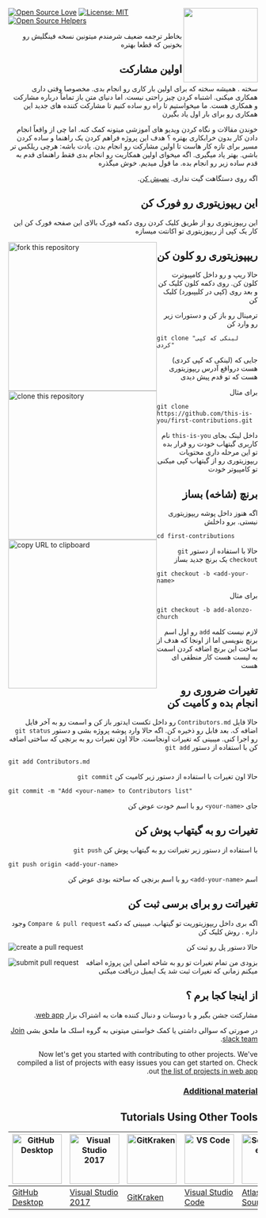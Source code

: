<body><article class="markdown-body"><p><a href="https://github.com/ellerbrock/open-source-badges/"><img src="https://camo.githubusercontent.com/d41b9884bd102b525c8fb9a8c3c8d3bbed2b67f0/68747470733a2f2f6261646765732e66726170736f66742e636f6d2f6f732f76312f6f70656e2d736f757263652e7376673f763d313033" alt="Open Source Love" data-canonical-src="https://badges.frapsoft.com/os/v1/open-source.svg?v=103" style="max-width:100%;"></a>
<a href="https://join.slack.com/t/firstcontributors/shared_invite/enQtNjkxNzQwNzA2MTMwLTVhMWJjNjg2ODRlNWZhNjIzYjgwNDIyZWYwZjhjYTQ4OTBjMWM0MmFhZDUxNzBiYzczMGNiYzcxNjkzZDZlMDM" rel="nofollow"><img align="right" width="150" src="https://firstcontributions.github.io/assets/Readme/join-slack-team.png" data-canonical-src="https://firstcontributions.herokuapp.com/badge.svg" style="max-width:100%;"></a>
<a href="https://opensource.org/licenses/MIT" rel="nofollow"><img src="https://camo.githubusercontent.com/76f0e887c183ccc31c1cb63c33d2dbf48cb2df51/68747470733a2f2f696d672e736869656c64732e696f2f62616467652f4c6963656e73652d4d49542d677265656e2e737667" alt="License: MIT" data-canonical-src="https://img.shields.io/badge/License-MIT-green.svg" style="max-width:100%;"></a>
<a href="https://www.codetriage.com/roshanjossey/first-contributions" rel="nofollow"><img src="https://camo.githubusercontent.com/8e53aecabdd0316ce198fe932798bb0f8754b30f/68747470733a2f2f7777772e636f64657472696167652e636f6d2f726f7368616e6a6f737365792f66697273742d636f6e747269627574696f6e732f6261646765732f75736572732e737667" alt="Open Source Helpers"></a></p>
<p dir="rtl">بخاطر ترجمه ضعیف شرمندم میتونین نسخه فینگلیش رو بخونین که قطعا بهتره</p>
<h1 dir="rtl">
<a id="user-content-اولین-مشارکت" class="anchor" href="#%D8%A7%D9%88%D9%84%DB%8C%D9%86-%D9%85%D8%B4%D8%A7%D8%B1%DA%A9%D8%AA" aria-hidden="true"><span aria-hidden="true" class="octicon octicon-link"></span></a>اولین مشارکت</h1>
<p dir="rtl">سخته . همیشه سخته که برای اولین بار کاری رو انجام بدی. مخصوصا وقتی داری همکاری میکنی. اشتباه کردن چیز راحتی نیست. اما دنیای متن باز تماماً درباره مشارکت و همکاری هست. ما میخواستیم تا راه رو ساده کنیم تا مشارکت کننده های جدید این همکاری رو برای بار اول یاد بگیرن</p>
<p dir="rtl">خوندن مقالات و نگاه کردن ویدیو های آموزشی میتونه کمک کنه. اما چی از واقعاً انجام دادن کار بدون خرابکاری بهتره ؟ هدف این پروژه فراهم کردن یک راهنما و ساده کردن مسیر برای تازه کار هاست تا اولین مشارکت رو انجام بدن. یادت باشه: هرچی ریلکس تر باشی. بهتر یاد میگیری. اگه میخوای اولین همکاریت رو انجام بدی فقط راهنمای قدم به قدم ساده زیر رو انجام بده. ما قول میدیم. خوش میگذره </p>

<p dir="rtl">اگه روی دستگاهت گیت نداری.
<a href="https://help.github.com/articles/set-up-git/"> نصبش کن</a>.</p>
<h2 dir="rtl">
<a id="user-content-این-ریپوزیتوری-رو-فورک-کن" class="anchor" href="#%D8%A7%DB%8C%D9%86-%D8%B1%DB%8C%D9%BE%D9%88%D8%B2%DB%8C%D8%AA%D9%88%D8%B1%DB%8C-%D8%B1%D9%88-%D9%81%D9%88%D8%B1%DA%A9-%DA%A9%D9%86" aria-hidden="true"><span aria-hidden="true" class="octicon octicon-link"></span></a>این ریپوزیتوری رو فورک کن</h2>
<p dir="rtl">این ریپوزیتوری رو از طریق کلیک کردن روی دکمه فورک بالای این صفحه فورک کن
این کار یک کپی از ریپوزیتوری تو اکانتت میسازه</p>
<img style="float: left;" width="300" src="https://firstcontributions.github.io/assets/Readme/fork.png" alt="fork this repository" />
<h2 dir="rtl">
<a id="user-content-ریپپوزیتوری-رو-کلون-کن" class="anchor" href="#%D8%B1%DB%8C%D9%BE%D9%BE%D9%88%D8%B2%DB%8C%D8%AA%D9%88%D8%B1%DB%8C-%D8%B1%D9%88-%DA%A9%D9%84%D9%88%D9%86-%DA%A9%D9%86" aria-hidden="true"><span aria-hidden="true" class="octicon octicon-link"></span></a>ریپپوزیتوری رو کلون کن</h2>
<p dir="rtl">حالا ریپ و رو داخل کامپیوترت کلون کن. روی دکمه کلون کلیک کن و بعد روی (کپی در کلیپبورد) کلیک کن</p>
<img style="float: left;" width="300" src="https://firstcontributions.github.io/assets/Readme/clone.png" alt="clone this repository" />
<img style="float: left;" width="300" src="https://firstcontributions.github.io/assets/Readme/copy-to-clipboard.png" alt="copy URL to clipboard" />
<p dir="rtl">ترمینال رو باز کن و دستورات زیر رو وارد کن</p>
<pre><code>git clone "لینکی که کپی کردی"
</code></pre>
<p dir="rtl">جایی که (لینکی که کپی کردی) هست درواقع آدرس ریپوزیتوری هست که تو قدم پیش دیدی</p>

<p dir="rtl">برای مثال</p>
<pre><code>git clone https://github.com/this-is-you/first-contributions.git
</code></pre>
<p dir="rtl">داخل لینک بجای
<code>this-is-you</code>
نام کاربری گیتهاب خودت رو قرار بده
تو این مرحله داری محتویات ریپوزیتوری رو از گیتهاب کپی میکنی تو کامپیوتر خودت</p>
<h2 dir="rtl">
<a id="user-content-برنچ-شاخه-بساز" class="anchor" href="#%D8%A8%D8%B1%D9%86%DA%86-%D8%B4%D8%A7%D8%AE%D9%87-%D8%A8%D8%B3%D8%A7%D8%B2" aria-hidden="true"><span aria-hidden="true" class="octicon octicon-link"></span></a>برنچ (شاخه) بساز</h2>
<p dir="rtl">اگه هنوز داخل پوشه ریپوزیتوری نیستی. برو داخلش</p>
<pre><code>cd first-contributions
</code></pre>
<p dir="rtl">حالا با استفاده از دستور
<code>git checkout</code>
یک برنچ جدید بساز</p>
<pre><code>git checkout -b &lt;add-your-name&gt;
</code></pre>
<p dir="rtl">برای مثال</p>
<pre><code>git checkout -b add-alonzo-church
</code></pre>
<p dir="rtl">لازم نیست کلمه
<code>add</code>
رو اول اسم برنچ بنویسی اما از اونجا که هدف از ساخت این برنچ اضافه کردن اسمت به لیست هست کار منطقی ای هست</p>
<h2 dir="rtl">
<a id="user-content-تغیرات-ضروری-رو-انجام-بده-و-کامیت-کن" class="anchor" href="#%D8%AA%D8%BA%DB%8C%D8%B1%D8%A7%D8%AA-%D8%B6%D8%B1%D9%88%D8%B1%DB%8C-%D8%B1%D9%88-%D8%A7%D9%86%D8%AC%D8%A7%D9%85-%D8%A8%D8%AF%D9%87-%D9%88-%DA%A9%D8%A7%D9%85%DB%8C%D8%AA-%DA%A9%D9%86" aria-hidden="true"><span aria-hidden="true" class="octicon octicon-link"></span></a>تغیرات ضروری رو انجام بده و کامیت کن</h2>
<p dir="rtl">حالا فایل
<code>Contributors.md</code>
رو داخل تکست ایدتور باز کن و اسمت رو به آخر فایل اضافه ک. بعد فابل رو ذخیره کن. اگه حالا وارد پوشه پروژه بشی و دستور
<code>git status</code>
رو اجرا کنی. میبینی که تغیرات اونجاست. حالا اون تغیرات رو به برنچی که ساختی اضافه کن با استفاده از دستور
<code>git add</code></p>
<pre><code>git add Contributors.md
</code></pre>
<p dir="rtl">حالا اون تغیرات با استفاده از دستور زیر کامیت کن
<code>git commit</code></p>
<pre><code>git commit -m "Add &lt;your-name&gt; to Contributors list"
</code></pre>
<p dir="rtl">جای
<code>&lt;your-name&gt;</code>
رو با اسم خودت عوض کن</p>
<h2 dir="rtl">
<a id="user-content-تغیرات-رو-به-گیتهاب-پوش-کن" class="anchor" href="#%D8%AA%D8%BA%DB%8C%D8%B1%D8%A7%D8%AA-%D8%B1%D9%88-%D8%A8%D9%87-%DA%AF%DB%8C%D8%AA%D9%87%D8%A7%D8%A8-%D9%BE%D9%88%D8%B4-%DA%A9%D9%86" aria-hidden="true"><span aria-hidden="true" class="octicon octicon-link"></span></a>تغیرات رو به گیتهاب پوش کن</h2>
<p dir="rtl">با استفاده از دستور زیر تغیراتت رو به گیتهاب پوش کن
<code>git push</code></p>
<pre><code>git push origin &lt;add-your-name&gt;
</code></pre>
<p dir="rtl">اسم
<code>&lt;add-your-name&gt;</code>
رو با اسم برنچی که ساخته بودی عوض کن</p>
<h2 dir="rtl">
<a id="user-content-تغیراتت-رو-برای-برسی-ثبت-کن" class="anchor" href="#%D8%AA%D8%BA%DB%8C%D8%B1%D8%A7%D8%AA%D8%AA-%D8%B1%D9%88-%D8%A8%D8%B1%D8%A7%DB%8C-%D8%A8%D8%B1%D8%B3%DB%8C-%D8%AB%D8%A8%D8%AA-%DA%A9%D9%86" aria-hidden="true"><span aria-hidden="true" class="octicon octicon-link"></span></a>تغیراتت رو برای برسی ثبت کن</h2>
<p dir="rtl">اگه بری داخل ریپوزیتوریت تو گیتهاب. میبینی که دکمه
<code>Compare &amp; pull request</code>
وجود داره . روش کلیک کن</p>
<img style="float: left;" src="https://firstcontributions.github.io/assets/Readme/compare-and-pull.png" alt="create a pull request" />
<p dir="rtl">حالا دستور پل رو ثبت کن</p>
<img style="float: left;" src="https://firstcontributions.github.io/assets/Readme/submit-pull-request.png" alt="submit pull request" />
<p dir="rtl">بزودی من تمام تغیرات تو رو به شاخه اصلی این پروژه اضافه میکنم
زمانی که تغیرات ثبت شد یک ایمیل دریافت میکنی</p>
<h2 dir="rtl">
<a id="user-content-از-اینجا-کجا-برم-" class="anchor" href="#%D8%A7%D8%B2-%D8%A7%DB%8C%D9%86%D8%AC%D8%A7-%DA%A9%D8%AC%D8%A7-%D8%A8%D8%B1%D9%85-" aria-hidden="true"><span aria-hidden="true" class="octicon octicon-link"></span></a>از اینجا کجا برم ؟</h2>
<p dir="rtl">مشارکتت جشن بگیر و با دوستات و دنبال کننده هات به اشتراک بزار
<a href="https://roshanjossey.github.io/first-contributions/#social-share" rel="nofollow">web app</a>.</p>
<p dir="rtl">در صورتی که سوالی داشتی یا کمک خواستی میتونی به گروه اسلک ما ملحق بشی
<a href="https://join.slack.com/t/firstcontributors/shared_invite/enQtMzE1MTYwNzI3ODQ0LTZiMDA2OGI2NTYyNjM1MTFiNTc4YTRhZTg4OWZjMzA0ZWZmY2UxYzVkMzI1ZmVmOWI4ODdkZWQwNTM2NDVmNjY" rel="nofollow">Join slack team</a>.</p>
<p dir="rtl">Now let's get you started with contributing to other projects. We've compiled a list of projects with easy issues you can get started on. Check out <a href="https://roshanjossey.github.io/first-contributions/#project-list" rel="nofollow">the list of projects in web app</a>.</p>
<h3 dir="rtl">
<a id="user-content-additional-material" class="anchor" href="#additional-material" aria-hidden="true"><span aria-hidden="true" class="octicon octicon-link"></span></a><a href="../additional-material/git_workflow_scenarios/additional-material.md">Additional material</a>
</h3>
<h2 dir="rtl">
<a id="user-content-tutorials-using-other-tools" class="anchor" href="#tutorials-using-other-tools" aria-hidden="true"><span aria-hidden="true" class="octicon octicon-link"></span></a>Tutorials Using Other Tools</h2>

| <a href="gui-tool-tutorials/github-desktop-tutorial.md"><img alt="GitHub Desktop" src="https://desktop.github.com/images/desktop-icon.svg" width="100"></a> | <a href="gui-tool-tutorials/github-windows-vs2017-tutorial.md"><img alt="Visual Studio 2017" src="https://upload.wikimedia.org/wikipedia/commons/c/cd/Visual_Studio_2017_Logo.svg" width="100"></a> | <a href="gui-tool-tutorials/gitkraken-tutorial.md"><img alt="GitKraken" src="https://firstcontributions.github.io/assets/gui-tool-tutorials/gitkraken-tutorial/gk-icon.png" width="100"></a> | <a href="gui-tool-tutorials/github-windows-vs-code-tutorial.md"><img alt="VS Code" src="https://upload.wikimedia.org/wikipedia/commons/2/2d/Visual_Studio_Code_1.18_icon.svg" width=100></a> | <a href="gui-tool-tutorials/sourcetree-macos-tutorial.md"><img alt="Sourcetree App" src="https://wac-cdn.atlassian.com/dam/jcr:81b15cde-be2e-4f4a-8af7-9436f4a1b431/Sourcetree-icon-blue.svg" width=100></a> | <a href="gui-tool-tutorials/github-windows-intellij-tutorial.md"><img alt="IntelliJ IDEA" src="https://upload.wikimedia.org/wikipedia/commons/d/d5/IntelliJ_IDEA_Logo.svg" width=100></a> |
| ----------------------------------------------------------------------------------------------------------------------------------------------------------- | --------------------------------------------------------------------------------------------------------------------------------------------------------------------------------------------------- | ------------------------------------------------------------------------------------------------------------------- | -------------------------------------------------------------------------------------------------------------------------------------------------------------------------------------------- | ------------------------------------------------------------------------------------------------------------------------------------------------------------------------------------------------------------ | ----------------------------------------------------------------------------------------------------------------------------------------------------------------------------------------- |
| [GitHub Desktop](gui-tool-tutorials/github-desktop-tutorial.md)                                                                                             | [Visual Studio 2017](gui-tool-tutorials/github-windows-vs2017-tutorial.md)                                                                                                                          | [GitKraken](gui-tool-tutorials/gitkraken-tutorial.md)                                                               | [Visual Studio Code](gui-tool-tutorials/github-windows-vs-code-tutorial.md)                                                                                                                  | [Atlassian Sourcetree](gui-tool-tutorials/sourcetree-macos-tutorial.md)                                                                                                                                      | [IntelliJ IDEA](gui-tool-tutorials/github-windows-intellij-tutorial.md)                                                                                                                   |
